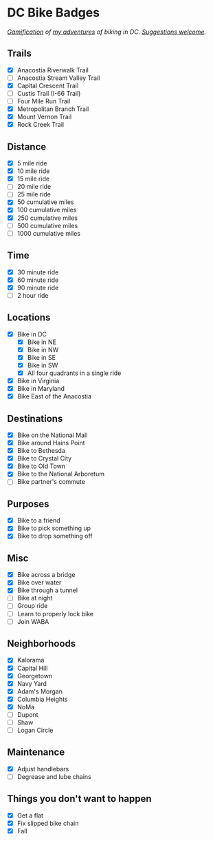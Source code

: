 # DC Bike Badges

_[Gamification](https://en.wikipedia.org/wiki/Achievement_(video_games)) of [my adventures](https://www.strava.com/athletes/benbalter) of biking in DC. [Suggestions welcome](https://github.com/benbalter/dc-bike-badges/edit/master/README.md)._

## Trails

- [x] Anacostia Riverwalk Trail
- [ ] Anacostia Stream Valley Trail
- [x] Capital Crescent Trail
- [ ] Custis Trail (I-66 Trail)
- [ ] Four Mile Run Trail
- [x] Metropolitan Branch Trail
- [x] Mount Vernon Trail
- [x] Rock Creek Trail

## Distance

- [x] 5 mile ride
- [x] 10 mile ride
- [x] 15 mile ride
- [ ] 20 mile ride
- [ ] 25 mile ride
- [x] 50 cumulative miles
- [x] 100 cumulative miles
- [x] 250 cumulative miles
- [ ] 500 cumulative miles
- [ ] 1000 cumulative miles

## Time

- [x] 30 minute ride
- [x] 60 minute ride
- [x] 90 minute ride
- [ ] 2 hour ride

## Locations

- [x] Bike in DC
  - [x] Bike in NE
  - [x] Bike in NW
  - [x] Bike in SE
  - [x] Bike in SW
  - [x] All four quadrants in a single ride
- [x] Bike in Virginia
- [x] Bike in Maryland
- [x] Bike East of the Anacostia

## Destinations

- [x] Bike on the National Mall
- [x] Bike around Hains Point
- [x] Bike to Bethesda
- [x] Bike to Crystal City
- [x] Bike to Old Town
- [x] Bike to the National Arboretum
- [ ] Bike partner's commute

## Purposes

- [x] Bike to a friend
- [x] Bike to pick something up
- [x] Bike to drop something off

## Misc

- [x] Bike across a bridge
- [x] Bike over water
- [x] Bike through a tunnel
- [ ] Bike at night
- [ ] Group ride
- [ ] Learn to properly lock bike
- [ ] Join WABA

## Neighborhoods

- [x] Kalorama
- [x] Capital Hill
- [X] Georgetown
- [x] Navy Yard
- [x] Adam's Morgan
- [x] Columbia Heights
- [x] NoMa
- [ ] Dupont
- [ ] Shaw
- [ ] Logan Circle 

## Maintenance

- [x] Adjust handlebars
- [ ] Degrease and lube chains

## Things you don't want to happen

- [x] Get a flat
- [x] Fix slipped bike chain
- [x] Fall